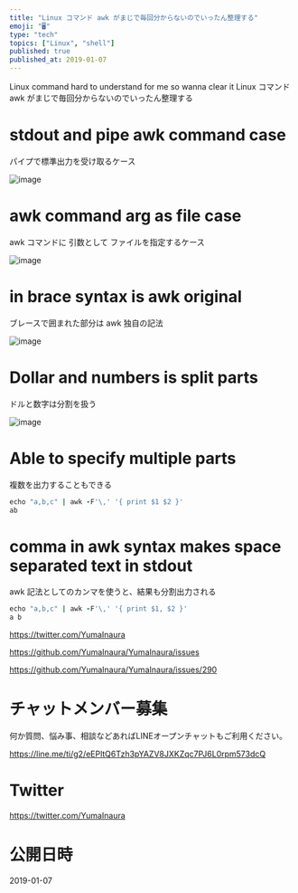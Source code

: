 ```yaml
---
title: "Linux コマンド awk がまじで毎回分からないのでいったん整理する"
emoji: "🖥"
type: "tech"
topics: ["Linux", "shell"]
published: true
published_at: 2019-01-07
---
```


Linux command hard to understand for me so wanna clear it 
Linux コマンド awk がまじで毎回分からないのでいったん整理する

# stdout and pipe awk command case

パイプで標準出力を受け取るケース

![image](https://user-images.githubusercontent.com/13635059/50748007-61f0ec80-127a-11e9-999a-ac3cc8fd0134.png)

# awk command arg as file case

awk コマンドに 引数として ファイルを指定するケース

![image](https://user-images.githubusercontent.com/13635059/50748011-6a492780-127a-11e9-9f06-51f9669f1153.png)

# in brace syntax is awk original

ブレースで囲まれた部分は awk 独自の記法

![image](https://user-images.githubusercontent.com/13635059/50748043-a1b7d400-127a-11e9-87b1-1664d08576c6.png)

# Dollar and numbers is split parts  

ドルと数字は分割を扱う

![image](https://user-images.githubusercontent.com/13635059/50748358-78984300-127c-11e9-8d68-2d3c37a51a57.png)

# Able to specify multiple parts

複数を出力することもできる

```rb
echo "a,b,c" | awk -F'\,' '{ print $1 $2 }'
ab
```

# comma in awk syntax makes space separated text  in stdout 

awk 記法としてのカンマを使うと、結果も分割出力される

```rb
echo "a,b,c" | awk -F'\,' '{ print $1, $2 }'
a b
```


https://twitter.com/YumaInaura

https://github.com/YumaInaura/YumaInaura/issues

https://github.com/YumaInaura/YumaInaura/issues/290








<!-- Update From Qiita API -->

# チャットメンバー募集


何か質問、悩み事、相談などあればLINEオープンチャットもご利用ください。

https://line.me/ti/g2/eEPltQ6Tzh3pYAZV8JXKZqc7PJ6L0rpm573dcQ





# Twitter


https://twitter.com/YumaInaura


<!-- Update From Qiita API -->



# 公開日時

2019-01-07
